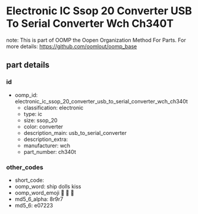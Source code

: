 # Electronic IC Ssop 20 Converter USB To Serial Converter Wch Ch340T  

note: This is part of OOMP the Oopen Organization Method For Parts. For more details: https://github.com/oomlout/oomp_base

##  part details





### id
* oomp_id: electronic_ic_ssop_20_converter_usb_to_serial_converter_wch_ch340t
  * classification: electronic
  * type: ic
  * size: ssop_20
  * color: converter
  * description_main: usb_to_serial_converter
  * description_extra: 
  * manufacturer: wch
  * part_number: ch340t

### other_codes
* short_code: 
* oomp_word: ship dolls kiss
* oomp_word_emoji :ship: :dolls: :kiss:
* md5_6_alpha: 8r9r7
* md5_6: e07223